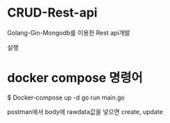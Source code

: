 # CRUD-Rest-api
Golang-Gin-Mongodb를 이용한 Rest api개발 

실행 
# docker compose 명령어
$ Docker-compose up -d
go run main.go

postman에서 body에 rawdata값을 넣으면 create, update


